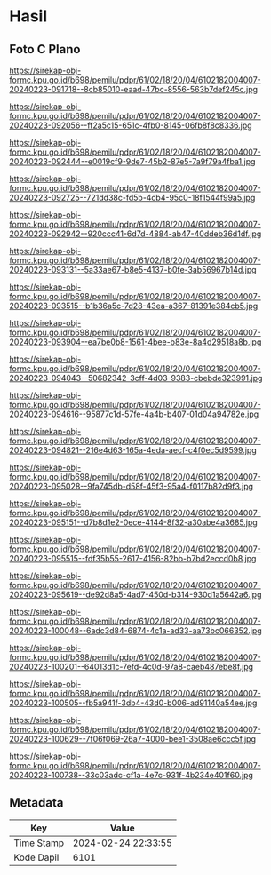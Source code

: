 # Hasil

## Foto C Plano

https://sirekap-obj-formc.kpu.go.id/b698/pemilu/pdpr/61/02/18/20/04/6102182004007-20240223-091718--8cb85010-eaad-47bc-8556-563b7def245c.jpg

https://sirekap-obj-formc.kpu.go.id/b698/pemilu/pdpr/61/02/18/20/04/6102182004007-20240223-092056--ff2a5c15-651c-4fb0-8145-06fb8f8c8336.jpg

https://sirekap-obj-formc.kpu.go.id/b698/pemilu/pdpr/61/02/18/20/04/6102182004007-20240223-092444--e0019cf9-9de7-45b2-87e5-7a9f79a4fba1.jpg

https://sirekap-obj-formc.kpu.go.id/b698/pemilu/pdpr/61/02/18/20/04/6102182004007-20240223-092725--721dd38c-fd5b-4cb4-95c0-18f1544f99a5.jpg

https://sirekap-obj-formc.kpu.go.id/b698/pemilu/pdpr/61/02/18/20/04/6102182004007-20240223-092942--920ccc41-6d7d-4884-ab47-40ddeb36d1df.jpg

https://sirekap-obj-formc.kpu.go.id/b698/pemilu/pdpr/61/02/18/20/04/6102182004007-20240223-093131--5a33ae67-b8e5-4137-b0fe-3ab56967b14d.jpg

https://sirekap-obj-formc.kpu.go.id/b698/pemilu/pdpr/61/02/18/20/04/6102182004007-20240223-093515--b1b36a5c-7d28-43ea-a367-81391e384cb5.jpg

https://sirekap-obj-formc.kpu.go.id/b698/pemilu/pdpr/61/02/18/20/04/6102182004007-20240223-093904--ea7be0b8-1561-4bee-b83e-8a4d29518a8b.jpg

https://sirekap-obj-formc.kpu.go.id/b698/pemilu/pdpr/61/02/18/20/04/6102182004007-20240223-094043--50682342-3cff-4d03-9383-cbebde323991.jpg

https://sirekap-obj-formc.kpu.go.id/b698/pemilu/pdpr/61/02/18/20/04/6102182004007-20240223-094616--95877c1d-57fe-4a4b-b407-01d04a94782e.jpg

https://sirekap-obj-formc.kpu.go.id/b698/pemilu/pdpr/61/02/18/20/04/6102182004007-20240223-094821--216e4d63-165a-4eda-aecf-c4f0ec5d9599.jpg

https://sirekap-obj-formc.kpu.go.id/b698/pemilu/pdpr/61/02/18/20/04/6102182004007-20240223-095028--9fa745db-d58f-45f3-95a4-f0117b82d9f3.jpg

https://sirekap-obj-formc.kpu.go.id/b698/pemilu/pdpr/61/02/18/20/04/6102182004007-20240223-095151--d7b8d1e2-0ece-4144-8f32-a30abe4a3685.jpg

https://sirekap-obj-formc.kpu.go.id/b698/pemilu/pdpr/61/02/18/20/04/6102182004007-20240223-095515--fdf35b55-2617-4156-82bb-b7bd2eccd0b8.jpg

https://sirekap-obj-formc.kpu.go.id/b698/pemilu/pdpr/61/02/18/20/04/6102182004007-20240223-095619--de92d8a5-4ad7-450d-b314-930d1a5642a6.jpg

https://sirekap-obj-formc.kpu.go.id/b698/pemilu/pdpr/61/02/18/20/04/6102182004007-20240223-100048--6adc3d84-6874-4c1a-ad33-aa73bc066352.jpg

https://sirekap-obj-formc.kpu.go.id/b698/pemilu/pdpr/61/02/18/20/04/6102182004007-20240223-100201--64013d1c-7efd-4c0d-97a8-caeb487ebe8f.jpg

https://sirekap-obj-formc.kpu.go.id/b698/pemilu/pdpr/61/02/18/20/04/6102182004007-20240223-100505--fb5a941f-3db4-43d0-b006-ad91140a54ee.jpg

https://sirekap-obj-formc.kpu.go.id/b698/pemilu/pdpr/61/02/18/20/04/6102182004007-20240223-100629--7f06f069-26a7-4000-bee1-3508ae6ccc5f.jpg

https://sirekap-obj-formc.kpu.go.id/b698/pemilu/pdpr/61/02/18/20/04/6102182004007-20240223-100738--33c03adc-cf1a-4e7c-931f-4b234e401f60.jpg


## Metadata

| Key        | Value               |
| ---------- | ------------------- |
| Time Stamp | 2024-02-24 22:33:55 |
| Kode Dapil | 6101                |



